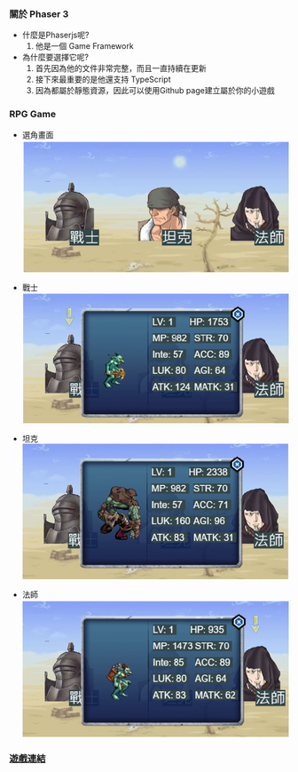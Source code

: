 ### 關於 Phaser 3
- 什麼是Phaserjs呢?
  1. 他是一個 Game Framework
- 為什麼要選擇它呢?
  1. 首先因為他的文件非常完整，而且一直持續在更新
  2. 接下來最重要的是他還支持 TypeScript
  3. 因為都屬於靜態資源，因此可以使用Github page建立屬於你的小遊戲

### RPG Game
- 選角畫面
![mdImg](https://github.com/LonelyYeezhiChicken/chicken-personal/blob/main/src/assets/mdImgs/phaser/RpgGame/role.png?raw=true)

- 戰士
![mdImg](https://github.com/LonelyYeezhiChicken/chicken-personal/blob/main/src/assets/mdImgs/phaser/RpgGame/w.png?raw=true)
- 坦克
![mdImg](https://github.com/LonelyYeezhiChicken/chicken-personal/blob/main/src/assets/mdImgs/phaser/RpgGame/t.png?raw=true)
- 法師
![mdImg](https://github.com/LonelyYeezhiChicken/chicken-personal/blob/main/src/assets/mdImgs/phaser/RpgGame/m.png?raw=true)

### [遊戲連結](https://lonelyyeezhichicken.github.io/rpg-game-v1/)